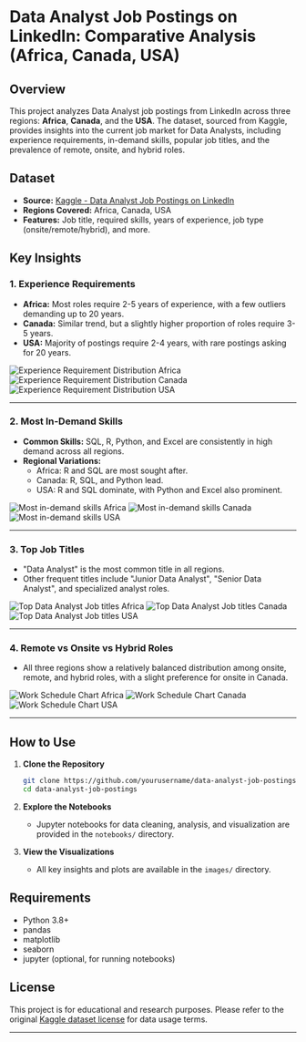 
# Data Analyst Job Postings on LinkedIn: Comparative Analysis (Africa, Canada, USA)

## Overview

This project analyzes Data Analyst job postings from LinkedIn across three regions: **Africa**, **Canada**, and the **USA**. The dataset, sourced from Kaggle, provides insights into the current job market for Data Analysts, including experience requirements, in-demand skills, popular job titles, and the prevalence of remote, onsite, and hybrid roles.

## Dataset

- **Source:** [Kaggle - Data Analyst Job Postings on LinkedIn](https://www.kaggle.com/datasets/cedricaubin/linkedin-data-analyst-jobs-listings)
- **Regions Covered:** Africa, Canada, USA
- **Features:** Job title, required skills, years of experience, job type (onsite/remote/hybrid), and more.

## Key Insights

### 1. Experience Requirements

- **Africa:** Most roles require 2-5 years of experience, with a few outliers demanding up to 20 years.
- **Canada:** Similar trend, but a slightly higher proportion of roles require 3-5 years.
- **USA:** Majority of postings require 2-4 years, with rare postings asking for 20 years.

![Experience Requirement Distribution Africa](images/Experience%20Requirement%20Distribution%20%28Africa%29.png)
![Experience Requirement Distribution Canada](images/Experience%20Requirement%20Distribution%20%28Canada%29.png)
![Experience Requirement Distribution USA](images/Experience%20Requirement%20Distribution%20%28USA%29.png)


---

### 2. Most In-Demand Skills

- **Common Skills:** SQL, R, Python, and Excel are consistently in high demand across all regions.
- **Regional Variations:**  
  - Africa: R and SQL are most sought after.  
  - Canada: R, SQL, and Python lead.  
  - USA: R and SQL dominate, with Python and Excel also prominent.

![Most in-demand skills Africa](./images/Most%20in-demand%20skills%20%28Africa%29.png)
![Most in-demand skills Canada](./images/Most%20in-demand%20skills%20%28Canada%29.png)
![Most in-demand skills USA](./images/Most%20in-demand%20skills%20%28USA%29.png)

---

### 3. Top Job Titles

- "Data Analyst" is the most common title in all regions.
- Other frequent titles include "Junior Data Analyst", "Senior Data Analyst", and specialized analyst roles.


![Top Data Analyst Job titles Africa](./images/Top%20Data%20Analyst%20Job%titles%20%28Africa%29.png)
![Top Data Analyst Job titles Canada](./images/Top%20data%20analyst%20job%titles%20%28Canada%29.png)
![Top Data Analyst Job titles USA](./images/Top%20data%20analyst%20job%titles%20%28USA%29.png)

---

### 4. Remote vs Onsite vs Hybrid Roles

- All three regions show a relatively balanced distribution among onsite, remote, and hybrid roles, with a slight preference for onsite in Canada.

![Work Schedule Chart Africa](./images/Work%20Schedule%20chart%20%28Africa%29.png)
![Work Schedule Chart Canada](./images/Work%20Schedule%20Chart%20%28Canada%29.png)
![Work Schedule Chart USA](./images/Work%20schedule%20chart%20%28Africa%29.png)

---

## How to Use

1. **Clone the Repository**
   ```bash
   git clone https://github.com/yourusername/data-analyst-job-postings.git
   cd data-analyst-job-postings
   ```

2. **Explore the Notebooks**
   - Jupyter notebooks for data cleaning, analysis, and visualization are provided in the `notebooks/` directory.

3. **View the Visualizations**
   - All key insights and plots are available in the `images/` directory.

## Requirements

- Python 3.8+
- pandas
- matplotlib
- seaborn
- jupyter (optional, for running notebooks)




## License

This project is for educational and research purposes. Please refer to the original [Kaggle dataset license](https://www.kaggle.com/) for data usage terms.

---
